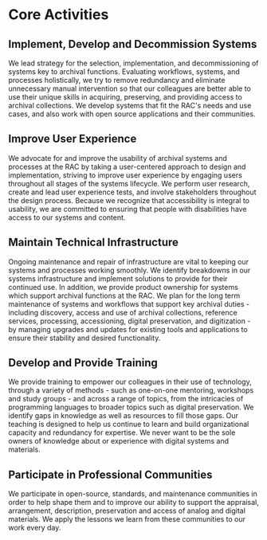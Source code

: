 # Core Activities

## Implement, Develop and Decommission Systems
We lead strategy for the selection, implementation, and decommissioning of systems key to archival functions. Evaluating workflows, systems, and processes holistically, we try to remove redundancy and eliminate unnecessary manual intervention so that our colleagues are better able to use their unique skills in acquiring, preserving, and providing access to archival collections. We develop systems that fit the RAC's needs and use cases, and also work with open source applications and their communities.

## Improve User Experience
We advocate for and improve the usability of archival systems and processes at the RAC by taking a user-centered approach to design and implementation, striving to improve user experience by engaging users throughout all stages of the systems lifecycle. We perform user research, create and lead user experience tests, and involve stakeholders throughout the design process. Because we recognize that accessibility is integral to usability, we are committed to ensuring that people with disabilities have access to our systems and content.

## Maintain Technical Infrastructure
Ongoing maintenance and repair of infrastructure are vital to keeping our systems and processes working smoothly. We identify breakdowns in our systems infrastructure and implement solutions to provide for their continued use. In addition, we provide product ownership for systems which support archival functions at the RAC.  We plan for the long term maintenance of systems and workflows that support key archival duties - including discovery, access and use of archival collections, reference services, processing, accessioning, digital preservation, and digitization - by managing upgrades and updates for existing tools and applications to ensure their stability and desired functionality.

## Develop and Provide Training
We provide training to empower our colleagues in their use of technology, through a variety of methods - such as one-on-one mentoring, workshops and study groups - and across a range of topics, from the intricacies of programming languages to broader topics such as digital preservation. We identify gaps in knowledge as well as resources to fill those gaps. Our teaching is designed to help us continue to learn and build organizational capacity and redundancy for expertise. We never want to be the sole owners of knowledge about or experience with digital systems and materials.

## Participate in Professional Communities
We participate in open-source, standards, and maintenance communities in order to help shape them and to improve our ability to support the appraisal, arrangement, description, preservation and access of analog and digital materials. We apply the lessons we learn from these communities to our work every day.
